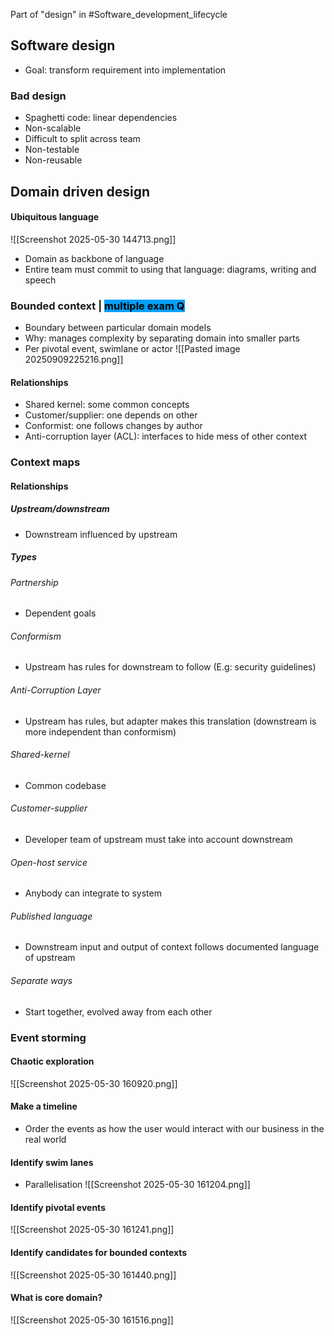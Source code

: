  Part of "design" in #Software_development_lifecycle 
## Software design
- Goal: transform requirement into implementation
### Bad design
- Spaghetti code: linear dependencies
- Non-scalable
- Difficult to split across team
- Non-testable
- Non-reusable
## Domain driven design
#### Ubiquitous language
![[Screenshot 2025-05-30 144713.png]]
- Domain as backbone of language
- Entire team must commit to using that language: diagrams, writing and speech
### Bounded context | <mark style="background: #009FFD;">multiple exam Q</mark>
- Boundary between particular domain models
- Why: manages complexity by separating domain into smaller parts
- Per pivotal event, swimlane or actor 
![[Pasted image 20250909225216.png]]
#### Relationships
- Shared kernel: some common concepts
- Customer/supplier: one depends on other
- Conformist: one follows changes by author
- Anti-corruption layer (ACL): interfaces to hide mess of other context 
### Context maps
#### Relationships
##### Upstream/downstream
- Downstream influenced by upstream
##### Types
###### Partnership
- Dependent goals
###### Conformism
- Upstream has rules for downstream to follow (E.g: security guidelines)
###### Anti-Corruption Layer
- Upstream has rules, but adapter makes this translation (downstream is more independent than conformism)
###### Shared-kernel
- Common codebase
###### Customer-supplier
- Developer team of upstream must take into account downstream
###### Open-host service
- Anybody can integrate to system
###### Published language
- Downstream input and output of context follows documented language of upstream
###### Separate ways
- Start together, evolved away from each other
### Event storming 
#### Chaotic exploration
![[Screenshot 2025-05-30 160920.png]]
#### Make a timeline
- Order the events as how the user would interact with our business in the real world
#### Identify swim lanes
- Parallelisation 
![[Screenshot 2025-05-30 161204.png]]
#### Identify pivotal events 
![[Screenshot 2025-05-30 161241.png]]
#### Identify candidates for bounded contexts 
![[Screenshot 2025-05-30 161440.png]]
#### What is core domain?
![[Screenshot 2025-05-30 161516.png]]
